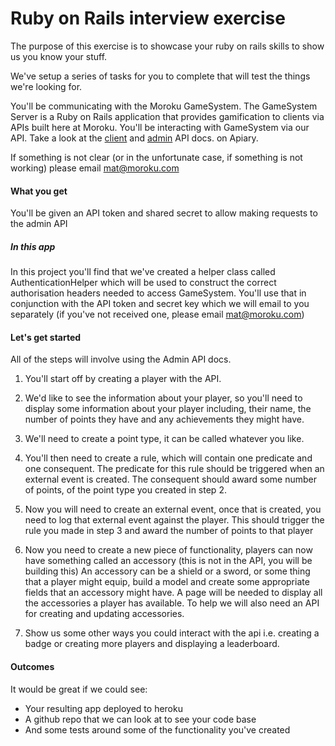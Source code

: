 # Ruby on Rails interview exercise

The purpose of this exercise is to showcase your ruby on rails skills to show us you know your stuff. 

We've setup a series of tasks for you to complete that will test the things we're looking for.

You'll be communicating with the Moroku GameSystem. The GameSystem Server is a Ruby on Rails application that provides 
gamification to clients via APIs built here at Moroku. You'll be interacting with GameSystem via our API. Take a look at
the [client](http://docs.gamesystemclientapi.apiary.io/#) and [admin](http://docs.gamesystemadminapi.apiary.io/#) API docs. 
on Apiary.

If something is not clear (or in the unfortunate case, if something is not working) please email mat@moroku.com

#### What you get

You'll be given an API token and shared secret to allow making requests to the admin API

##### In this app
In this project you'll find that we've created a helper class called AuthenticationHelper which
will be used to construct the correct authorisation headers needed to access GameSystem. You'll use that in conjunction with
the API token and secret key which we will email to you separately (if you've not received one, please email mat@moroku.com)


#### Let's get started

All of the steps will involve using the Admin API docs.

1. You'll start off by creating a player with the API.

2. We'd like to see the information about your player, so you'll need to display some information about your player
including, their name, the number of points they have and any achievements they might have.

3. We'll need to create a point type, it can be called whatever you like.

4. You'll then need to create a rule, which will contain one predicate and one consequent. The predicate for this rule should be
triggered when an external event is created. The consequent should award some number of points, of the point type you created in step 2.

5. Now you will need to create an external event, once that is created, you need to log that external event against the player. This should 
trigger the rule you made in step 3 and award the number of points to that player

6. Now you need to create a new piece of functionality, players can now have something called an accessory (this is not in the API, you will be building this)
An accessory can be a shield or a sword, or some thing that a player might equip, build a model and create some appropriate fields that an accessory might have.
A page will be needed to display all the accessories a player has available. To help we will also need an API for creating and updating accessories.

7. Show us some other ways you could interact with the api i.e. creating a badge or creating more players and displaying a leaderboard.


#### Outcomes

It would be great if we could see:

* Your resulting app deployed to heroku
* A github repo that we can look at to see your code base
* And some tests around some of the functionality you've created
 





